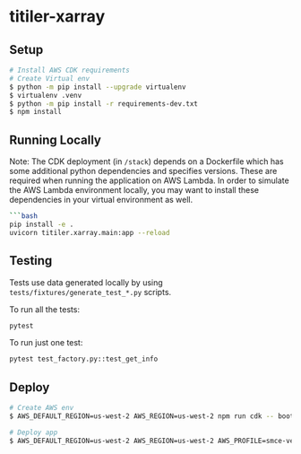 # titiler-xarray

## Setup

```bash
# Install AWS CDK requirements
# Create Virtual env
$ python -m pip install --upgrade virtualenv
$ virtualenv .venv
$ python -m pip install -r requirements-dev.txt
$ npm install
```

## Running Locally

Note: The CDK  deployment (in `/stack`) depends on a Dockerfile which has some additional python dependencies and specifies versions. These are required when running the application on AWS Lambda. In order to simulate the AWS Lambda environment locally, you may want to install these dependencies in your virtual environment as well.

```bash
```bash
pip install -e .
uvicorn titiler.xarray.main:app --reload
```

## Testing

Tests use data generated locally by using `tests/fixtures/generate_test_*.py` scripts.

To run all the tests:

```bash
pytest
```

To run just one test:

```bash
pytest test_factory.py::test_get_info
```

## Deploy

```bash
# Create AWS env
$ AWS_DEFAULT_REGION=us-west-2 AWS_REGION=us-west-2 npm run cdk -- bootstrap

# Deploy app
$ AWS_DEFAULT_REGION=us-west-2 AWS_REGION=us-west-2 AWS_PROFILE=smce-veda-mfa npm run cdk -- deploy
```

